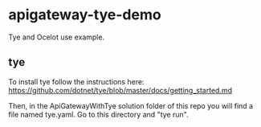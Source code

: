 # apigateway-tye-demo
Tye and Ocelot use example.

## tye
To install tye follow the instructions here: https://github.com/dotnet/tye/blob/master/docs/getting_started.md

Then, in the ApiGatewayWithTye solution folder of this repo you will find a file named tye.yaml. Go to this directory and "tye run".
